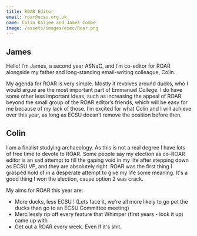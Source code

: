 ```yaml
---
title: ROAR Editor
email: roar@ecsu.org.uk
name: Colin Kaljee and James Combe
image: /assets/images/exec/Roar.png
---
```

## James

Hello! I’m James, a second year ASNaC, and I’m co-editor for ROAR alongside my father and long-standing email-writing colleague, Colin. 

My agenda for ROAR is very simple. Mostly it revolves around ducks, who I would argue are the most important part of Emmanuel College. I do have some other less important ideas, such as increasing the appeal of ROAR beyond the small group of the ROAR editor’s friends, which will be easy for me because of my lack of those. I’m excited for what Colin and I will achieve over this year, as long as ECSU doesn’t remove the position before then.

## Colin

I am a finalist studying archaeology. As this is not a real degree I have lots of free time to devote to ROAR. Some people say my election as co-ROAR editor is an sad attempt to fill the gaping void in my life after stepping down as ECSU VP, and they are absolutely right.  ROAR was the first thing I grasped hold of in a desperate attempt to give my life some meaning. It's a good thing I won the election, cause option 2 was crack.

My aims for ROAR this year are:

* More ducks, less ECSU ! (Lets face it, we're all more likely to go pet the ducks than go to an ECSU Committee meeting)
* Mercilessly rip off every feature that Whimper (first years - look it up) came up with
* Get out a ROAR every week. Even if it's shit.
